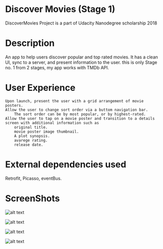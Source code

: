 # Discover Movies (Stage 1)
DiscoverMovies Project is a part of Udacity Nanodegree scholarship 2018

# Description
An app to help users discover popular and top rated movies. It has a clean UI, sync to a server, and present information to the user. 
this is only Stage no. 1 from 2 stages, my app works with TMDb API.

# User Experience

    Upon launch, present the user with a grid arrangement of movie posters.
    Allow the user to change sort order via a buttom navigation bar.
        The sort order can be by most popular, or by highest-rated.
    Allow the user to tap on a movie poster and transition to a details screen with additional information such as
        original title.
        movie poster image thumbnail.
        A plot synopsis.
        avarege rating.
        release date.

# External dependencies used
Retrofit,
Picasso,
eventBus.
# ScreenShots


![alt text](https://github.com/Amrhalawani/discoverMovies/blob/master/bc0dc31c-2117-4b04-b845-2292c85996c7.jfif
)

![alt text](https://github.com/Amrhalawani/discoverMovies/blob/master/a25ca07a-3eda-496a-977e-435a35cf8fb9.jfif)

![alt text](https://github.com/Amrhalawani/discoverMovies/blob/master/e9fefccd-dba8-4bae-988a-64ba9b9a529f.jfif)

![alt text](https://github.com/Amrhalawani/discoverMovies/blob/master/f7edc6f5-0463-475d-b74b-048091c9b815.jfif)
